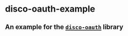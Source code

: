 # disco-oauth-example

## An example for the [`disco-oauth`](https://github.com/TheDrone7/disco-oauth) library
